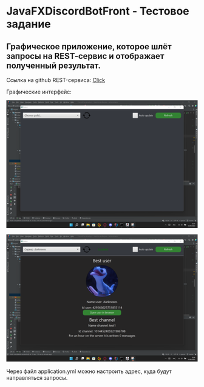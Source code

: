 # JavaFXDiscordBotFront - Тестовое задание

## Графическое приложение, которое шлёт запросы на REST-cервис и отображает полученный результат.

Ссылка на github REST-сервиса: [Click](https://github.com/darkneees/BackendBot)

Графические интерфейс:

![Альтернативный текст](Window.png)

![Альтернативный текст](Window-2.png)


Через файл application.yml можно настроить адрес, куда будут направляться запросы.
